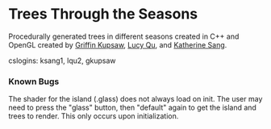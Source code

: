 # Trees Through the Seasons

Procedurally generated trees in different seasons created in C++ and OpenGL
created by [Griffin Kupsaw](https://github.com/gkupsaw), [Lucy Qu](https://github.com/lxcyqx),
and [Katherine Sang](https://github.com/artset).

cslogins: ksang1, lqu2, gkupsaw



### Known Bugs

The shader for the island (.glass) does not always load on init. The user may need
to press the "glass" button, then "default" again to get the island and trees
to render. This only occurs upon initialization.




